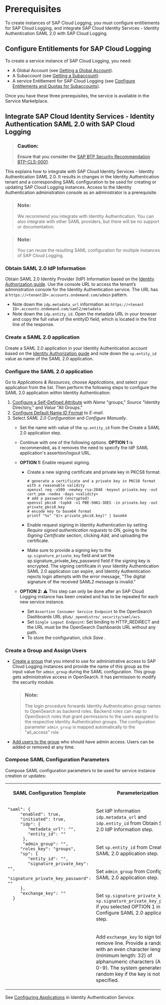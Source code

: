 <!-- loio41d8559375b84adda2596d943404d93a -->

# Prerequisites

To create instances of SAP Cloud Logging, you must configure entitlements for SAP Cloud Logging, and integrate SAP Cloud Identity Services - Identity Authentication SAML 2.0 with SAP Cloud Logging.



<a name="loio41d8559375b84adda2596d943404d93a__section_u5p_fjy_kzb"/>

## Configure Entitlements for SAP Cloud Logging

To create a service instance of SAP Cloud Logging, you need:

-   A Global Account \(see [Getting a Global Account](https://help.sap.com/docs/btp/sap-business-technology-platform/getting-global-account?version=Cloud)\).
-   A Subaccount \(see [Getting a Subaccount](https://help.sap.com/docs/btp/sap-business-technology-platform/create-subaccount?version=Cloud)\).
-   A service Entitlement for SAP Cloud Logging \(see [Configure Entitlements and Quotas for Subaccounts](https://help.sap.com/docs/btp/sap-business-technology-platform/configure-entitlements-and-quotas-for-subaccounts?version=Cloud)\).

Once you have these three prerequisites, the service is available in the Service Marketplace.



<a name="loio41d8559375b84adda2596d943404d93a__section_klg_hjy_kzb"/>

## Integrate SAP Cloud Identity Services - Identity Authentication SAML 2.0 with SAP Cloud Logging

> ### Caution:  
> Ensure that you consider the [SAP BTP Security Recommendation BTP-CLS-0001](https://help.sap.com/docs/btp/sap-btp-security-recommendations-c8a9bb59fe624f0981efa0eff2497d7d/sap-btp-security-recommendations?seclist-index=BTP-CLS-0001&version=Cloud).

This explains how to integrate with SAP Cloud Identity Services - Identity Authentication SAML 2.0. It results in changes in the Identity Authentication tenant and a corresponding SAML configuration to be used for creating or updating SAP Cloud Logging instances. Access to the Identity Authentication administration console as an administrator is a prerequisite.

> ### Note:  
> We recommend you integrate with Identity Authentication. You can also integrate with other SAML providers, but there will be no support or documentation.

> ### Note:  
> You can reuse the resulting SAML configuration for multiple instances of SAP Cloud Logging.



### Obtain SAML 2.0 IdP Information

Obtain SAML 2.0 Identity Provider \(IdP\) Information based on the [Identity Authorization guide](https://help.sap.com/docs/identity-authentication/identity-authentication/tenant-saml-2-0-configuration). Use the console URL to access the tenant’s administration console for the Identity Authentication service. The URL has a `https://<tenantID>.accounts.ondemand.com/admin` pattern.

-   Note down the `idp.metadata_url` information as `https://<tenant ID>.accounts.ondemand.com/saml2/metadata` 
-   Note down the `idp.entity_id`. Open the metadata URL in your browser and copy the full value of the entityID field, which is located in the first line of the response.



### Create a SAML 2.0 application

Create a SAML 2.0 application in your Identity Authentication account based on the [Identity Authorization guide](https://help.sap.com/docs/identity-authentication/identity-authentication/create-saml-2-0-application) and note down the `sp.entity_id` value as name of the SAML 2.0 application.



### Configure the SAML 2.0 application

Go to *Applications & Resources*, choose *Applications*, and select your application from the list. Then perform the following steps to configure the SAML 2.0 application within Identity Authentication:

1.  [Configure a Self-Defined Attribute](https://help.sap.com/docs/identity-authentication/identity-authentication/user-attributes?version=Cloud) with *Name* "groups," *Source* "Identity Directory," and *Value* "All Groups."
2.  [Configure Default Name ID Format](https://help.sap.com/docs/identity-authentication/identity-authentication/configure-subject-name-identifier-sent-to-application?version=Cloud) to *E-mail*.
3.  Select *SAML 2.0 Configuration* and *Configure Manually*.
    -   Set the name with value of the `sp.entity_id` from the Create a SAML 2.0 application step.
    -   Continue with one of the following options. **OPTION 1** is recommended, as it removes the need to specify the IdP SAML application's assertion/logout URL.
    -   **OPTION 1:** Enable request signing.
        -   Create a new signing certificate and private key in PKCS8 format.

            ```
            # generate a certificate and a private key in PKCS8 format with a reasonable validity
            openssl req -x509 -newkey rsa:2048 -keyout private.key -out cert.pem -nodes -days <validity>
            # add a password (encrypted)
            openssl pkcs8 -topk8 -v1 PBE-SHA1-3DES -in private.key -out private_pkcs8.key
            # encode key to base64 format
            printf "%s" "$(< private_pkcs8.key)" | base64
            
            ```

        -   Enable request signing in Identity Authentication by setting *Require signed authentication requests* to *ON*, going to the *Signing Certificate* section, clicking *Add*, and uploading the certificate.
        -   Make sure to provide a signing key to the `sp.signature_private_key` field and set the sp.signature\_private\_key\_password field if the signing key is encrypted. The signing certificate in your Identity Authentication SAML 2.0 application can expire, and Identity Authentication rejects login attempts with the error message, "The digital signature of the received SAML2 message is invalid."

    -   **OPTION 2:** ⚠️ This step can only be done after an SAP Cloud Logging instance has been created and has to be repeated for each new service instance.
        -   Set `Assertion Consumer Service Endpoint` to the OpenSearch Dashboards URL plus`/_opendistro/_security/saml/acs`.
        -   Set `Single Logout Endpoint`: Set binding to HTTP\_REDIRECT and the URL must be the OpenSearch Dashboards URL without any path.
        -   To store the configuration, click *Save* .





### Create a Group and Assign Users

-   [Create a group](https://help.sap.com/docs/identity-authentication/identity-authentication/create-new-user-group) that you intend to use for administrative access to SAP Cloud Logging instances and provide the name of this group as the input value for `admin_group` during the SAML configuration. This group gets administrative access in OpenSearch. It has permission to modify the security module.

    > ### Note:  
    > The login procedure forwards Identity Authentication group names to OpenSearch as backend roles. Backend roles can map to OpenSearch roles that grant permissions to the users assigned to the respective Identity Authentication groups. The configuration parameter `admin_group` is mapped automatically to the "all\_access" role

-   [Add users to the group](https://help.sap.com/docs/identity-authentication/identity-authentication/add-users-to-group) who should have admin access. Users can be added or removed at any time.



### Compose SAML Configuration Parameters

Compose SAML configuration parameters to be used for service instance creation or updates:


<table>
<tr>
<th valign="top">

SAML Configuration Template

</th>
<th valign="top">

Parameterization

</th>
</tr>
<tr>
<td valign="top" rowspan="5">

```
"saml": {
     "enabled": true,
     "initiated": true,
     "idp": {
        "metadata_url": "",
        "entity_id": ""
      },
      "admin_group": "",
     "roles_key": "groups",
     "sp": {
        "entity_id": "",
        "signature_private_key": "",
        "signature_private_key_password": ""
     },
     "exchange_key": ""
  }

```



</td>
<td valign="top">

Set IdP information `idp.metadata_url` and `idp.entity_id` from Obtain SAML 2.0 IdP Information step.

</td>
</tr>
<tr>
<td valign="top">

Set `sp.entity_id` from Create a SAML 2.0 application step.

</td>
</tr>
<tr>
<td valign="top">

Set `admin_group` from Configure a SAML 2.0 application step.

</td>
</tr>
<tr>
<td valign="top">

Set `sp.signature_private_key` and `sp.signature_private_key_password` if you selected OPTION 1 in the Configure SAML 2.0 application step.

</td>
</tr>
<tr>
<td valign="top">

Add `exchange_key` to sign tokens, or remove line. Provide a random key with an even character length \(minimum length: 32\) of alphanumeric characters \(A-Z, a-z, 0-9\). The system generates a random key if the key is not specified.

</td>
</tr>
</table>

See [Configuring Applications](https://help.sap.com/docs/identity-authentication/identity-authentication/configuring-applications) in Identity Authentication Service.

